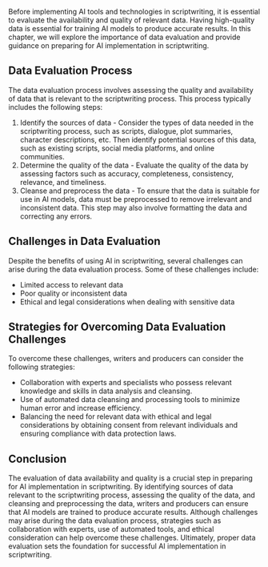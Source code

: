 

Before implementing AI tools and technologies in scriptwriting, it is essential to evaluate the availability and quality of relevant data. Having high-quality data is essential for training AI models to produce accurate results. In this chapter, we will explore the importance of data evaluation and provide guidance on preparing for AI implementation in scriptwriting.

Data Evaluation Process
-----------------------

The data evaluation process involves assessing the quality and availability of data that is relevant to the scriptwriting process. This process typically includes the following steps:

1. Identify the sources of data - Consider the types of data needed in the scriptwriting process, such as scripts, dialogue, plot summaries, character descriptions, etc. Then identify potential sources of this data, such as existing scripts, social media platforms, and online communities.
2. Determine the quality of the data - Evaluate the quality of the data by assessing factors such as accuracy, completeness, consistency, relevance, and timeliness.
3. Cleanse and preprocess the data - To ensure that the data is suitable for use in AI models, data must be preprocessed to remove irrelevant and inconsistent data. This step may also involve formatting the data and correcting any errors.

Challenges in Data Evaluation
-----------------------------

Despite the benefits of using AI in scriptwriting, several challenges can arise during the data evaluation process. Some of these challenges include:

* Limited access to relevant data
* Poor quality or inconsistent data
* Ethical and legal considerations when dealing with sensitive data

Strategies for Overcoming Data Evaluation Challenges
----------------------------------------------------

To overcome these challenges, writers and producers can consider the following strategies:

* Collaboration with experts and specialists who possess relevant knowledge and skills in data analysis and cleansing.
* Use of automated data cleansing and processing tools to minimize human error and increase efficiency.
* Balancing the need for relevant data with ethical and legal considerations by obtaining consent from relevant individuals and ensuring compliance with data protection laws.

Conclusion
----------

The evaluation of data availability and quality is a crucial step in preparing for AI implementation in scriptwriting. By identifying sources of data relevant to the scriptwriting process, assessing the quality of the data, and cleansing and preprocessing the data, writers and producers can ensure that AI models are trained to produce accurate results. Although challenges may arise during the data evaluation process, strategies such as collaboration with experts, use of automated tools, and ethical consideration can help overcome these challenges. Ultimately, proper data evaluation sets the foundation for successful AI implementation in scriptwriting.
